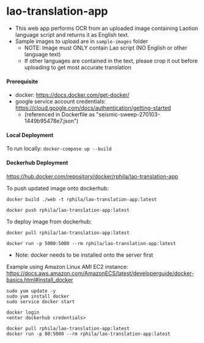 # lao-translation-app
- This web app performs OCR from an uploaded image containing Laotion language script and returns it as English text.
- Sample images to upload are in `sample-images` folder
    - NOTE: Image must ONLY contain Lao script (NO English or other language text)
    - If other languages are contained in the text, please crop it out before uploading to get most accurate translation

#### Prerequisite
* docker: https://docs.docker.com/get-docker/ 
* google service account credentials: https://cloud.google.com/docs/authentication/getting-started
    * (referenced in Dockerfile as "seismic-sweep-270103-1449b95478e7.json")


#### Local Deployment
To run locally:
```docker-compose up --build```

#### Dockerhub Deployment
https://hub.docker.com/repository/docker/rphila/lao-translation-app

To push updated image onto dockerhub:

```
docker build ./web -t rphila/lao-translation-app:latest

docker push rphila/lao-translation-app:latest
```

To deploy image from dockerhub:

```
docker pull rphila/lao-translation-app:latest

docker run -p 5000:5000 --rm rphila/lao-translation-app:latest
```

* Note: docker needs to be installed onto the server first 

Example using Amazon Linux AMI EC2 instance:
https://docs.aws.amazon.com/AmazonECS/latest/developerguide/docker-basics.html#install_docker

```
sudo yum update -y
sudo yum install docker
sudo service docker start

docker login
<enter dockerhub credentials>

docker pull rphila/lao-translation-app:latest
docker run -p 80:5000 --rm rphila/lao-translation-app:latest
```

